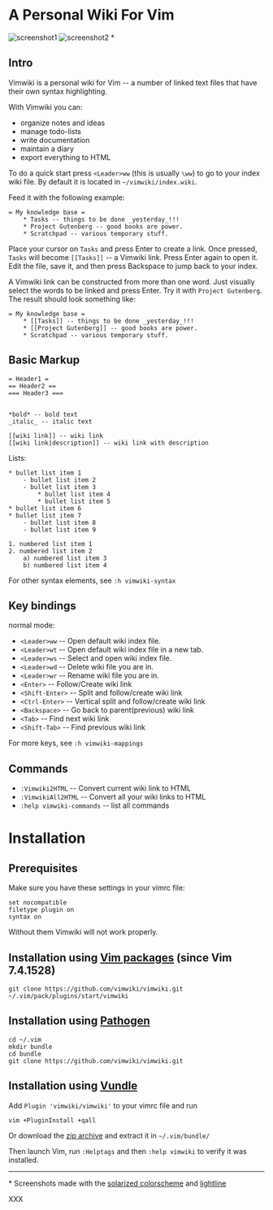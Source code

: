 A Personal Wiki For Vim
==============================================================================

![screenshot1](doc/screenshot_1.png)
![screenshot2](doc/screenshot_2.png) *

Intro
------------------------------------------------------------------------------

Vimwiki is a personal wiki for Vim -- a number of linked text files that have
their own syntax highlighting.

With Vimwiki you can:

 * organize notes and ideas
 * manage todo-lists
 * write documentation
 * maintain a diary
 * export everything to HTML

To do a quick start press `<Leader>ww` (this is usually `\ww`) to go to your index
wiki file.  By default it is located in `~/vimwiki/index.wiki`.

Feed it with the following example:

    = My knowledge base =
        * Tasks -- things to be done _yesterday_!!!
        * Project Gutenberg -- good books are power.
        * Scratchpad -- various temporary stuff.

Place your cursor on `Tasks` and press Enter to create a link.  Once pressed,
`Tasks` will become `[[Tasks]]` -- a Vimwiki link.  Press Enter again to
open it.  Edit the file, save it, and then press Backspace to jump back to your
index.

A Vimwiki link can be constructed from more than one word.  Just visually
select the words to be linked and press Enter.  Try it with `Project Gutenberg`.
The result should look something like:

    = My knowledge base =
        * [[Tasks]] -- things to be done _yesterday_!!!
        * [[Project Gutenberg]] -- good books are power.
        * Scratchpad -- various temporary stuff.


Basic Markup
------------------------------------------------------------------------------

    = Header1 =
    == Header2 ==
    === Header3 ===


    *bold* -- bold text
    _italic_ -- italic text

    [[wiki link]] -- wiki link
    [[wiki link|description]] -- wiki link with description


Lists:

    * bullet list item 1
        - bullet list item 2
        - bullet list item 3
            * bullet list item 4
            * bullet list item 5
    * bullet list item 6
    * bullet list item 7
        - bullet list item 8
        - bullet list item 9

    1. numbered list item 1
    2. numbered list item 2
        a) numbered list item 3
        b) numbered list item 4


For other syntax elements, see `:h vimwiki-syntax`


Key bindings
------------------------------------------------------------------------------

normal mode:

 * `<Leader>ww` -- Open default wiki index file.
 * `<Leader>wt` -- Open default wiki index file in a new tab.
 * `<Leader>ws` -- Select and open wiki index file.
 * `<Leader>wd` -- Delete wiki file you are in.
 * `<Leader>wr` -- Rename wiki file you are in.
 * `<Enter>` -- Follow/Create wiki link
 * `<Shift-Enter>` -- Split and follow/create wiki link
 * `<Ctrl-Enter>` -- Vertical split and follow/create wiki link
 * `<Backspace>` -- Go back to parent(previous) wiki link
 * `<Tab>` -- Find next wiki link
 * `<Shift-Tab>` -- Find previous wiki link

For more keys, see `:h vimwiki-mappings`


Commands
------------------------------------------------------------------------------

 * `:Vimwiki2HTML` -- Convert current wiki link to HTML
 * `:VimwikiAll2HTML` -- Convert all your wiki links to HTML
 * `:help vimwiki-commands` -- list all commands


Installation
==============================================================================

Prerequisites
------------------------------------------------------------------------------

Make sure you have these settings in your vimrc file:

    set nocompatible
    filetype plugin on
    syntax on

Without them Vimwiki will not work properly.


Installation using [Vim packages](http://vimhelp.appspot.com/repeat.txt.html#packages) (since Vim 7.4.1528)
------------------------------------------------------------------------------

    git clone https://github.com/vimwiki/vimwiki.git ~/.vim/pack/plugins/start/vimwiki

Installation using [Pathogen](http://www.vim.org/scripts/script.php?script_id=2332)
------------------------------------------------------------------------------

    cd ~/.vim
    mkdir bundle
    cd bundle
    git clone https://github.com/vimwiki/vimwiki.git

Installation using [Vundle](https://github.com/VundleVim/Vundle.vim)
------------------------------------------------------------------------------

Add `Plugin 'vimwiki/vimwiki'` to your vimrc file and run

    vim +PluginInstall +qall

Or download the [zip archive](https://github.com/vimwiki/vimwiki/archive/master.zip) and extract it in `~/.vim/bundle/`

Then launch Vim, run `:Helptags` and then `:help vimwiki` to verify it was installed.

----
\* Screenshots made with the [solarized colorscheme](https://github.com/altercation/vim-colors-solarized)
and [lightline](https://github.com/itchyny/lightline.vim) 

XXX
